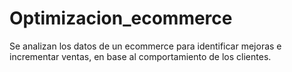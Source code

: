 # Optimizacion_ecommerce
Se analizan los datos de un ecommerce para identificar mejoras e incrementar ventas, en base al comportamiento de los clientes.
